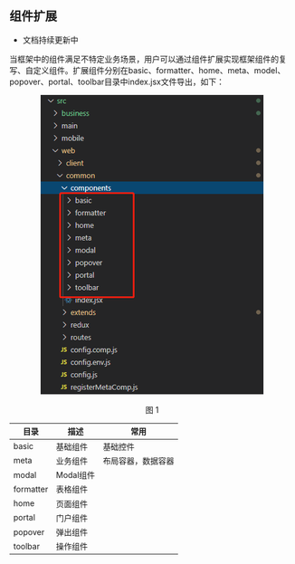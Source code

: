 ## 组件扩展

- 文档持续更新中

当框架中的组件满足不特定业务场景，用户可以通过组件扩展实现框架组件的复写、自定义组件。扩展组件分别在basic、formatter、home、meta、model、popover、portal、toolbar目录中index.jsx文件导出，如下：


<div align=center>
<img src="/mybook/professional-yonbuilder/mdf/compomentext/images/1.png"/>
</div>
<p align="center">图 1</p>


目录 | 描述 | 常用|
---|---|---|
basic | 基础组件 |基础控件
meta | 业务组件 | 布局容器，数据容器
modal | Modal组件 |
formatter | 表格组件 |
home | 页面组件 |
portal | 门户组件 |
popover | 弹出组件 |
toolbar | 操作组件 |



